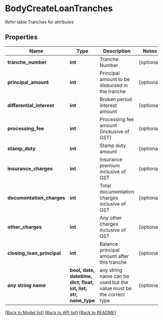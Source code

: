 # BodyCreateLoanTranches

Refer table Tranches for attributes

## Properties
Name | Type | Description | Notes
------------ | ------------- | ------------- | -------------
**tranche_number** | **int** | Tranche Number | [optional] 
**principal_amount** | **int** | Principal amount to be disbursed in the tranche | [optional] 
**differential_interest** | **int** | Broken period interest amount | [optional] 
**processing_fee** | **int** | Processing fee amount (Inckusive of GST) | [optional] 
**stamp_duty** | **int** | Stamp duty amount | [optional] 
**insurance_charges** | **int** | Insurance premium inclusive of GST | [optional] 
**documentation_charges** | **int** | Total documentation charges inclusive of GST | [optional] 
**other_charges** | **int** | Any other charges inclusive of GST | [optional] 
**closing_loan_principal** | **int** | Balance principal amount after this tranche | [optional] 
**any string name** | **bool, date, datetime, dict, float, int, list, str, none_type** | any string name can be used but the value must be the correct type | [optional]

[[Back to Model list]](../README.md#documentation-for-models) [[Back to API list]](../README.md#documentation-for-api-endpoints) [[Back to README]](../README.md)


